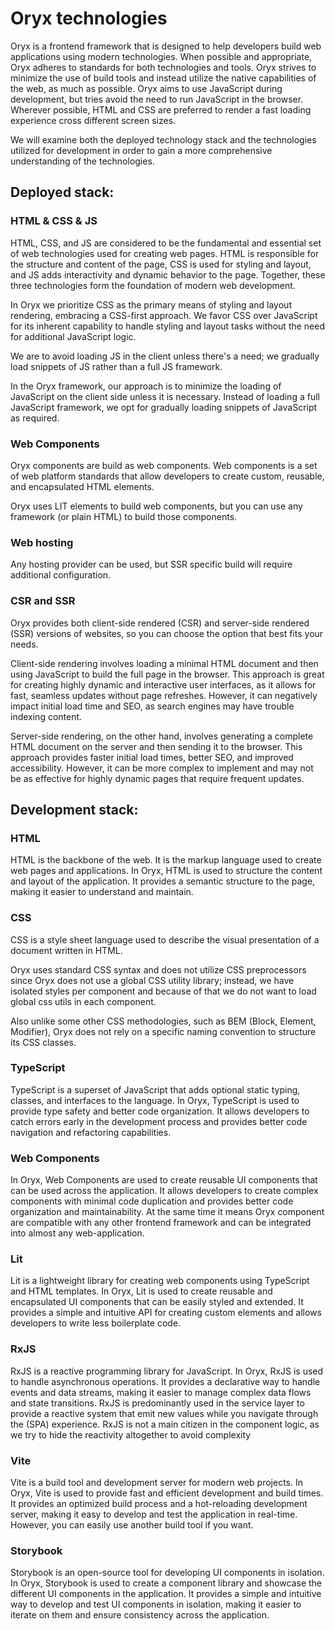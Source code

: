 # Oryx technologies

Oryx is a frontend framework that is designed to help developers build web applications using modern technologies.
When possible and appropriate, Oryx adheres to standards for both technologies and tools.
Oryx strives to minimize the use of build tools and instead utilize the native capabilities of the web, as much as possible.
Oryx aims to use JavaScript during development, but tries avoid the need to run JavaScript in the browser. Wherever possible, HTML and CSS are preferred to render a fast loading experience cross different screen sizes.

We will examine both the deployed technology stack and the technologies utilized for development in order to gain a more comprehensive understanding of the technologies.

## Deployed stack:

### HTML & CSS & JS
HTML, CSS, and JS are considered to be the fundamental and essential set of web technologies used for creating web pages. HTML is responsible for the structure and content of the page, CSS is used for styling and layout, and JS adds interactivity and dynamic behavior to the page. Together, these three technologies form the foundation of modern web development.

In Oryx we prioritize CSS as the primary means of styling and layout rendering, embracing a CSS-first approach. We favor CSS over JavaScript for its inherent capability to handle styling and layout tasks without the need for additional JavaScript logic.

We are  to avoid loading JS in the client unless there's a need; we gradually load snippets of JS rather than a full JS framework.

In the Oryx framework, our approach is to minimize the loading of JavaScript on the client side unless it is necessary. Instead of loading a full JavaScript framework, we opt for gradually loading snippets of JavaScript as required.

### Web Components
Oryx components are build as web components. Web components is a set of web platform standards that allow developers to create custom, reusable, and encapsulated HTML elements.

Oryx uses LIT elements to build web components, but you can use any framework (or plain HTML) to build those components.

### Web hosting
Any hosting provider can be used, but SSR specific build will require additional configuration.

### CSR and SSR
Oryx provides both client-side rendered (CSR) and server-side rendered (SSR) versions of websites, so you can choose the option that best fits your needs.

Client-side rendering involves loading a minimal HTML document and then using JavaScript to build the full page in the browser. This approach is great for creating highly dynamic and interactive user interfaces, as it allows for fast, seamless updates without page refreshes. However, it can negatively impact initial load time and SEO, as search engines may have trouble indexing content.

Server-side rendering, on the other hand, involves generating a complete HTML document on the server and then sending it to the browser. This approach provides faster initial load times, better SEO, and improved accessibility. However, it can be more complex to implement and may not be as effective for highly dynamic pages that require frequent updates.

## Development stack:

### HTML
HTML is the backbone of the web. It is the markup language used to create web pages and applications. In Oryx, HTML is used to structure the content and layout of the application. It provides a semantic structure to the page, making it easier to understand and maintain.

### CSS
CSS is a style sheet language used to describe the visual presentation of a document written in HTML.

Oryx uses standard CSS syntax and does not utilize CSS preprocessors since Oryx does not use a global CSS utility library; instead, we have isolated styles per component and because of that we do not want to load global css utils in each component.

Also unlike some other CSS methodologies, such as BEM (Block, Element, Modifier), Oryx does not rely on a specific naming convention to structure its CSS classes.

### TypeScript
TypeScript is a superset of JavaScript that adds optional static typing, classes, and interfaces to the language. In Oryx, TypeScript is used to provide type safety and better code organization. It allows developers to catch errors early in the development process and provides better code navigation and refactoring capabilities.

### Web Components
In Oryx, Web Components are used to create reusable UI components that can be used across the application. It allows developers to create complex components with minimal code duplication and provides better code organization and maintainability. At the same time it means Oryx component are compatible with any other frontend framework and can be integrated into almost any web-application.

### Lit
Lit is a lightweight library for creating web components using TypeScript and HTML templates. In Oryx, Lit is used to create reusable and encapsulated UI components that can be easily styled and extended. It provides a simple and intuitive API for creating custom elements and allows developers to write less boilerplate code.

### RxJS
RxJS is a reactive programming library for JavaScript. In Oryx, RxJS is used to handle asynchronous operations. It provides a declarative way to handle events and data streams, making it easier to manage complex data flows and state transitions.
RxJS is predominantly used in the service layer to provide a reactive system that emit new values while you navigate through the (SPA) experience.
RxJS is not a main citizen in the component logic, as we try to hide the reactivity altogether to avoid complexity

### Vite
Vite is a build tool and development server for modern web projects. In Oryx, Vite is used to provide fast and efficient development and build times. It provides an optimized build process and a hot-reloading development server, making it easy to develop and test the application in real-time. However, you can easily use another build tool if you want. 

### Storybook
Storybook is an open-source tool for developing UI components in isolation. In Oryx, Storybook is used to create a component library and showcase the different UI components in the application. It provides a simple and intuitive way to develop and test UI components in isolation, making it easier to iterate on them and ensure consistency across the application.


